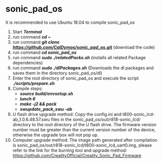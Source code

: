 # sonic_pad_os
It is recommended to use Ubuntu 18.04 to compile sonic_pad_os
1. Start ***Terminal***
2. run command ***cd ~***
3. run command ***git clone https://github.com/CalDymos/sonic_pad_os.git*** (download the code)
4. run command ***cd sonic_pad_os***
5. run command ***sudo ./relatedPacks.sh*** (installs all related Package dependencies)
6. run command ***sudo ./dlPackages.sh*** (Downloads the dl packages and saves them in the directory sonic_pad_os/dl) 
5. Enter the root directory of sonic_pad_os and execute the script ***./scripts/prepare.sh***
4. Compile steps:
   - ***source build/envsetup.sh***
   - ***lunch 6***
   - ***make -j2 && pack***
   - ***swupdate_pack_swu -ab***
5. U flash drive upgrade method: Copy the config.ini and t800-sonic_lcd-ab_1.0.6.48.57.swu files in the sonic_pad_os/out/r818-sonic_lcd/ directory to the root directory of the U flash drive. The firmware version number must be greater than the current version number of the device, otherwise the upgrade box will not pop up.
6. Computer upgrade method: The image path generated after compilation is sonic_pad_os/out/r818-sonic_lcd/t800-sonic_lcd_uart0.img, please refer to the link for the burning tool and upgrade method: https://github.com/CrealityOfficial/Creality_Sonic_Pad_Firmware
